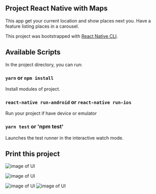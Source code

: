 ## Project React Native with Maps

This app get your current location and show places next you.
Have a feature listing places in a carousel.

This project was bootstrapped with [React Native CLI](https://facebook.github.io/react-native/docs/getting-started).

## Available Scripts

In the project directory, you can run:

### `yarn` or `npm install`

Install modules of project.

### `react-native run-android` or `react-native run-ios`

Run your project if have device or emulator

### `yarn test` or 'npm test'

Launches the test runner in the interactive watch mode.<br>

## Print this project

![image of UI](src/assets/images/demonstration/splash-screen.jpeg)

![image of UI](src/assets/images/demonstration/screen-ios.png)

![image of UI](src/assets/images/demonstration/screen-android.jpeg)
![image of UI](src/assets/images/demonstration/screen-android-2.jpeg)
